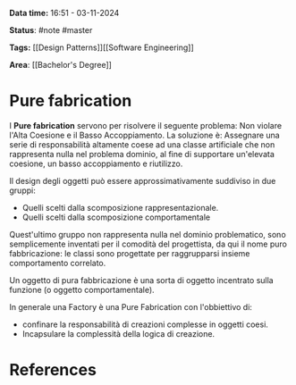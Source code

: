 **Data time:** 16:51 - 03-11-2024

**Status**: #note #master 

**Tags:** [[Design Patterns]][[Software Engineering]]

**Area**: [[Bachelor's Degree]]
# Pure fabrication

I **Pure fabrication** servono per risolvere il seguente problema: Non violare l'Alta Coesione e il Basso Accoppiamento.
La soluzione è: Assegnare una serie di responsabilità altamente coese ad una
classe artificiale che non rappresenta nulla nel problema dominio, al fine di supportare un'elevata coesione, un basso accoppiamento e riutilizzo.

Il design degli oggetti può essere approssimativamente suddiviso in due
gruppi:
- Quelli scelti dalla scomposizione rappresentazionale.
- Quelli scelti dalla scomposizione comportamentale

Quest'ultimo gruppo non rappresenta nulla nel dominio problematico, sono semplicemente inventati per il comodità del progettista, da qui il nome puro
fabbricazione: le classi sono progettate per raggrupparsi insieme comportamento correlato.

Un oggetto di pura fabbricazione è una sorta di oggetto incentrato sulla funzione (o
oggetto comportamentale).

In generale una Factory è una Pure Fabrication con l'obbiettivo di:
- confinare la responsabilità di creazioni complesse in oggetti coesi.
- Incapsulare la complessità della logica di creazione.
# References